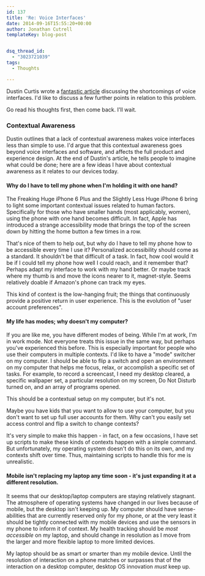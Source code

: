 ```yaml
---
id: 137
title: 'Re: Voice Interfaces'
date: 2014-09-16T15:55:20+00:00
author: Jonathan Cutrell
templateKey: blog-post


dsq_thread_id:
  - "3023721039"
tags:
  - Thoughts

---
```

Dustin Curtis wrote a <a href="http://dcurt.is/voice-interfaces">fantastic article</a> discussing the shortcomings of voice interfaces. I'd like to discuss a few further points in relation to this problem.

Go read his thoughts first, then come back. I'll wait.


<h3>Contextual Awareness</h3>
Dustin outlines that a lack of contextual awareness makes voice interfaces less than simple to use. I'd argue that this contextual awareness goes beyond voice interfaces and software, and affects the full product and experience design. At the end of Dustin's article, he tells people to imagine what could be done; here are a few ideas I have about contextual awareness as it relates to our devices today.


<h4>Why do I have to tell my phone when I'm holding it with one hand?</h4>
The Freaking Huge iPhone 6 Plus and the Slightly Less Huge iPhone 6 bring to light some important contextual issues related to human factors. Specifically for those who have smaller hands (most applicably, women), using the phone with one hand becomes difficult. In fact, Apple has introduced a strange accessibility mode that brings the top of the screen down by hitting the home button a few times in a row.

That's nice of them to help out, but why do I have to tell my phone how to be accessible every time I use it? Personalized accessibility should come as a standard. It shouldn't be that difficult of a task. In fact, how cool would it be if I could tell my phone how well I could reach, and it remember that? Perhaps adapt my interface to work with my hand better. Or maybe track where my thumb is and move the icons nearer to it, magnet-style. Seems relatively doable if Amazon's phone can track my eyes.

This kind of context is the low-hanging fruit; the things that continuously provide a positive return in user experience. This is the evolution of "user account preferences".


<h4>My life has modes; why doesn't my computer?</h4>
If you are like me, you have different modes of being. While I'm at work, I'm in work mode. Not everyone treats this issue in the same way, but perhaps you've experienced this before. This is especially important for people who use their computers in multiple contexts. I'd like to have a "mode" switcher on my computer. I should be able to flip a switch and open an environment on my computer that helps me focus, relax, or accomplish a specific set of tasks. For example, to record a screencast, I need my desktop cleared, a specific wallpaper set, a particular resolution on my screen, Do Not Disturb turned on, and an array of programs opened.

This should be a contextual setup on my computer, but it's not.

Maybe you have kids that you want to allow to use your computer, but you don't want to set up full user accounts for them. Why can't you easily set access control and flip a switch to change contexts?

It's very simple to make this happen - in fact, on a few occasions, I have set up scripts to make these kinds of contexts happen with a simple command. But unfortunately, my operating system doesn't do this on its own, and my contexts shift over time. Thus, maintaining scripts to handle this for me is unrealistic.


<h4>Mobile isn't replacing my laptop any time soon - it's just expanding it at a different resolution.</h4>
It seems that our desktop/laptop computers are staying relatively stagnant. The atmosphere of operating systems have changed in our lives because of mobile, but the desktop isn't keeping up. My computer should have sense-abilities that are currently reserved only for my phone, or at the very least it should be tightly connected with my mobile devices and use the sensors in my phone to inform it of context. My health tracking should be <em>most accessible</em> on my laptop, and should change in resolution as I move from the larger and more flexible laptop to more limited devices.

My laptop should be as smart or smarter than my mobile device. Until the resolution of interaction on a phone matches or surpasses that of the interaction on a desktop computer, desktop OS innovation <em>must</em> keep up.